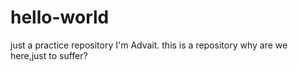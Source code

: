 # hello-world
just a practice repository
I'm Advait. this is a repository
why are we here,just to suffer?
